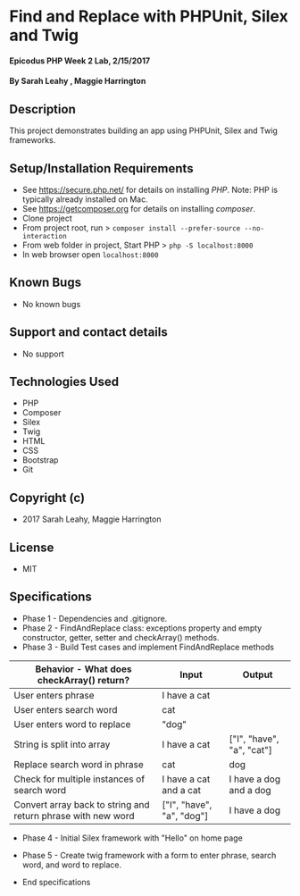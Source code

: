 # Find and Replace with PHPUnit, Silex and Twig

#### Epicodus PHP Week 2 Lab, 2/15/2017

#### By Sarah Leahy , Maggie Harrington

## Description

This project demonstrates building an app using PHPUnit, Silex and Twig frameworks.

## Setup/Installation Requirements
* See https://secure.php.net/ for details on installing _PHP_.  Note: PHP is typically already installed on Mac.
* See https://getcomposer.org for details on installing _composer_.
* Clone project
* From project root, run > `composer install --prefer-source --no-interaction`
* From web folder in project, Start PHP > `php -S localhost:8000`
* In web browser open `localhost:8000`

## Known Bugs
* No known bugs

## Support and contact details
* No support

## Technologies Used
* PHP
* Composer
* Silex
* Twig
* HTML
* CSS
* Bootstrap
* Git

## Copyright (c)
* 2017 Sarah Leahy, Maggie Harrington

## License
* MIT

## Specifications
* Phase 1 - Dependencies and .gitignore.
* Phase 2 - FindAndReplace class: exceptions property and empty constructor, getter, setter and checkArray() methods.
* Phase 3 - Build Test cases and implement FindAndReplace methods

| Behavior - What does checkArray() return?                      | Input                       | Output                     |
|----------------------------------------------------------------|-----------------------------|----------------------------|
|  User enters phrase                                            |  I have a cat               |                            |
|  User enters search word                                       |  cat                        |                            |
|  User enters word to replace                                   |  "dog"                      |                            |
|  String is split into array                                    |  I have a cat               | ["I", "have", "a", "cat"]  |
|  Replace search word in phrase                                 |  cat                        |  dog                       |
|  Check for multiple instances of search word                   |  I have a cat and a cat     |  I have a dog and a dog    |
|  Convert array back to string and return phrase with new word  |  ["I", "have", "a", "dog"]  |  I have a dog              |

* Phase 4 - Initial Silex framework with "Hello" on home page
* Phase 5 - Create twig framework with a form to enter phrase, search word, and word to replace.

* End specifications
